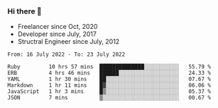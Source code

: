 ### Hi there 👋

- Freelancer since Oct, 2020
- Developer since July, 2017
- Structral Engineer since July, 2012

<!--START_SECTION:waka-->

```text
From: 16 July 2022 - To: 23 July 2022

Ruby         10 hrs 57 mins  ██████████████░░░░░░░░░░░   55.79 %
ERB          4 hrs 46 mins   ██████░░░░░░░░░░░░░░░░░░░   24.33 %
YAML         1 hr 30 mins    ██░░░░░░░░░░░░░░░░░░░░░░░   07.67 %
Markdown     1 hr 11 mins    █▓░░░░░░░░░░░░░░░░░░░░░░░   06.06 %
JavaScript   1 hr 3 mins     █▒░░░░░░░░░░░░░░░░░░░░░░░   05.37 %
JSON         7 mins          ▒░░░░░░░░░░░░░░░░░░░░░░░░   00.67 %
```

<!--END_SECTION:waka-->
